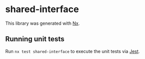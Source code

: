 # shared-interface

This library was generated with [Nx](https://nx.dev).

## Running unit tests

Run `nx test shared-interface` to execute the unit tests via [Jest](https://jestjs.io).
